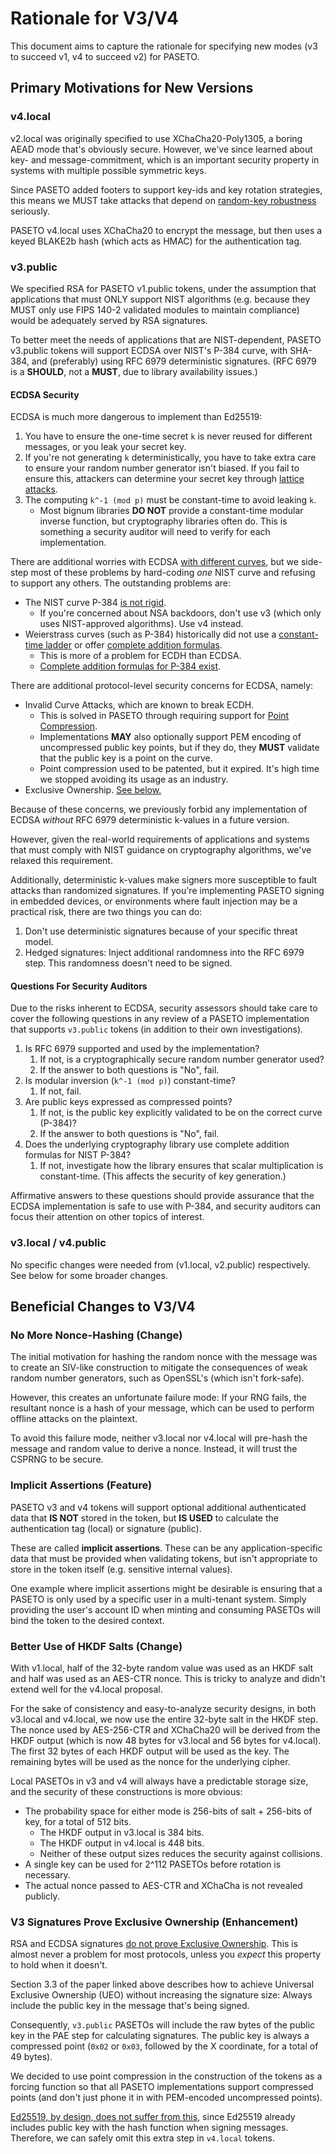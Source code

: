 # Rationale for V3/V4

This document aims to capture the rationale for specifying new modes
(v3 to succeed v1, v4 to succeed v2) for PASETO.

## Primary Motivations for New Versions

### v4.local

v2.local was originally specified to use XChaCha20-Poly1305, a boring
AEAD mode that's obviously secure. However, we've since learned about
key- and message-commitment, which is an important security property 
in systems with multiple possible symmetric keys.

Since PASETO added footers to support key-ids and key rotation
strategies, this means we MUST take attacks that depend on 
[random-key robustness](https://eprint.iacr.org/2020/1491) seriously.

PASETO v4.local uses XChaCha20 to encrypt the message, but then uses
a keyed BLAKE2b hash (which acts as HMAC) for the authentication tag.

### v3.public

We specified RSA for PASETO v1.public tokens, under the assumption that
applications that must ONLY support NIST algorithms (e.g. because they
MUST only use FIPS 140-2 validated modules to maintain compliance) would
be adequately served by RSA signatures.

To better meet the needs of applications that are NIST-dependent, PASETO
v3.public tokens will support ECDSA over NIST's P-384 curve, with SHA-384,
and (preferably) using RFC 6979 deterministic signatures. (RFC 6979 is a
**SHOULD**, not a **MUST**, due to library availability issues.)

#### ECDSA Security

ECDSA is much more dangerous to implement than Ed25519:

1. You have to ensure the one-time secret `k` is never reused for different
   messages, or you leak your secret key.
2. If you're not generating `k` deterministically, you have to take extra
   care to ensure your random number generator isn't biased. If you fail
   to ensure this, attackers can determine your secret key through
   [lattice attacks](https://eprint.iacr.org/2019/023).
3. The computing `k^-1 (mod p)` must be constant-time to avoid leaking `k`.
   * Most bignum libraries **DO NOT** provide a constant-time modular 
     inverse function, but cryptography libraries often do. This is something
     a security auditor will need to verify for each implementation.

There are additional worries with ECDSA [with different curves](https://safecurves.cr.yp.to/),
but we side-step most of these problems by hard-coding *one* NIST curve and
refusing to support any others. The outstanding problems are:

* The NIST curve P-384 [is not rigid](https://safecurves.cr.yp.to/rigid.html).
  * If you're concerned about NSA backdoors, don't use v3 (which only uses
    NIST-approved algorithms). Use v4 instead.
* Weierstrass curves (such as P-384) historically did not use a
  [constant-time ladder](https://safecurves.cr.yp.to/ladder.html) or offer
  [complete addition formulas](https://safecurves.cr.yp.to/complete.html).
  * This is more of a problem for ECDH than ECDSA.
  * [Complete addition formulas for P-384 exist](https://eprint.iacr.org/2015/1060).

There are additional protocol-level security concerns for ECDSA, namely:

* Invalid Curve Attacks, which are known to break ECDH.
  * This is solved in PASETO through requiring support for 
  [Point Compression](https://citeseerx.ist.psu.edu/viewdoc/download?doi=10.1.1.202.2977&rep=rep1&type=pdf).
  * Implementations **MAY** also optionally support PEM encoding of
    uncompressed public key points, but if they do, they **MUST** validate
    that the public key is a point on the curve.
  * Point compression used to be patented, but it expired. It's high time
    we stopped avoiding its usage as an industry.
* Exclusive Ownership. [See below.](#v3-signatures-prove-exclusive-ownership-enhancement)

Because of these concerns, we previously forbid any implementation of ECDSA
*without* RFC 6979 deterministic k-values in a future version.

However, given the real-world requirements of applications and systems that
must comply with NIST guidance on cryptography algorithms, we've relaxed this
requirement.

Additionally, deterministic k-values make signers more susceptible to fault
attacks than randomized signatures. If you're implementing PASETO signing in
embedded devices, or environments where fault injection may be a practical
risk, there are two things you can do:

1. Don't use deterministic signatures because of your specific threat model.
2. Hedged signatures: Inject additional randomness into the RFC 6979 step.
   This randomness doesn't need to be signed.

#### Questions For Security Auditors 

Due to the risks inherent to ECDSA, security assessors should take care to 
cover the following questions in any review of a PASETO implementation that
supports `v3.public` tokens (in addition to their own investigations).

1. Is RFC 6979 supported and used by the implementation?
   1. If not, is a cryptographically secure random number generator used?
   2. If the answer to both questions is "No", fail.
2. Is modular inversion (`k^-1 (mod p)`) constant-time?
   1. If not, fail.
3. Are public keys expressed as compressed points?
   1. If not, is the public key explicitly validated to be on the correct
      curve (P-384)?
   2. If the answer to both questions is "No", fail.
4. Does the underlying cryptography library use complete addition formulas
   for NIST P-384?
   1. If not, investigate how the library ensures that scalar multiplication
      is constant-time. (This affects the security of key generation.)

Affirmative answers to these questions should provide assurance that the
ECDSA implementation is safe to use with P-384, and security auditors can
focus their attention on other topics of interest.

### v3.local / v4.public

No specific changes were needed from (v1.local, v2.public) respectively.
See below for some broader changes.

## Beneficial Changes to V3/V4

### No More Nonce-Hashing (Change)

The initial motivation for hashing the random nonce with the message was
to create an SIV-like construction to mitigate the consequences of weak
random number generators, such as OpenSSL's (which isn't fork-safe).

However, this creates an unfortunate failure mode: If your RNG fails,
the resultant nonce is a hash of your message, which can be used to
perform offline attacks on the plaintext.

To avoid this failure mode, neither v3.local nor v4.local will pre-hash 
the message and random value to derive a nonce. Instead, it will trust
the CSPRNG to be secure.

### Implicit Assertions (Feature)

PASETO v3 and v4 tokens will support optional additional authenticated
data that **IS NOT** stored in the token, but **IS USED** to calculate the
authentication tag (local) or signature (public).

These are called **implicit assertions**. These can be any application-specific
data that must be provided when validating tokens, but isn't appropriate to
store in the token itself (e.g. sensitive internal values).

One example where implicit assertions might be desirable is ensuring that a PASETO
is only used by a specific user in a multi-tenant system. Simply providing the
user's account ID when minting and consuming PASETOs will bind the token to the
desired context.

### Better Use of HKDF Salts (Change)

With v1.local, half of the 32-byte random value was used as an HKDF salt and
half was used as an AES-CTR nonce. This is tricky to analyze and didn't extend
well for the v4.local proposal.

For the sake of consistency and easy-to-analyze security designs, in both v3.local
and v4.local, we now use the entire 32-byte salt in the HKDF step. The nonce
used by AES-256-CTR and XChaCha20 will be derived from the HKDF output (which
is now 48 bytes for v3.local and 56 bytes for v4.local). The first 32 bytes of
each HKDF output will be used as the key. The remaining bytes will be used as
the nonce for the underlying cipher.

Local PASETOs in v3 and v4 will always have a predictable storage size, and the
security of these constructions is more obvious:

* The probability space for either mode is 256-bits of salt + 256-bits of key,
  for a total of 512 bits.
  * The HKDF output in v3.local is 384 bits.
  * The HKDF output in v4.local is 448 bits.
  * Neither of these output sizes reduces the security against collisions.
* A single key can be used for 2^112 PASETOs before rotation is necessary.
* The actual nonce passed to AES-CTR and XChaCha is not revealed publicly.

### V3 Signatures Prove Exclusive Ownership (Enhancement)

RSA and ECDSA signatures [do not prove Exclusive Ownership](http://www.bolet.org/~pornin/2005-acns-pornin+stern.pdf).
This is almost never a problem for most protocols, unless you *expect* this property
to hold when it doesn't.

Section 3.3 of the paper linked above describes how to achieve Universal Exclusive
Ownership (UEO) without increasing the signature size: Always include the public
key in the message that's being signed.

Consequently, `v3.public` PASETOs will include the raw bytes of the public
key in the PAE step for calculating signatures. The public key is always a
compressed point (`0x02` or `0x03`, followed by the X coordinate, for a total
of 49 bytes).

We decided to use point compression in the construction of the tokens as a
forcing function so that all PASETO implementations support compressed points
(and don't just phone it in with PEM-encoded uncompressed points).

[Ed25519, by design, does not suffer from this](https://eprint.iacr.org/2020/823),
since Ed25519 already includes public key with the hash function when signing
messages. Therefore, we can safely omit this extra step in `v4.local` tokens.
